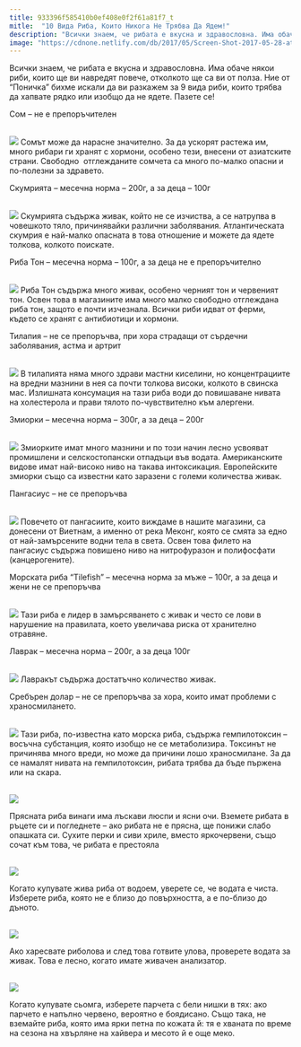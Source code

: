 ```yaml
---
title: 933396f585410b0ef408e0f2f61a81f7_t
mitle:  "10 Вида Риба, Които Никога Не Трябва Да Ядем!"
description: "Всички знаем, че рибата е вкусна и здравословна. Има обаче някои риби, които ще ви навредят повече, отколкото ще са ви от полза. Ние от &qout;Поничка&qout; бихме искали да ви раз�"
image: "https://cdnone.netlify.com/db/2017/05/Screen-Shot-2017-05-28-at-5.23.00-PM.png"
---
```


 <p>Всички знаем, че рибата е вкусна и здравословна. Има обаче някои риби, които ще ви навредят повече, отколкото ще са ви от полза. Ние от “Поничка” бихме искали да ви разкажем за 9 вида риби, които трябва да хапвате рядко или изобщо да не ядете. Пазете се!</p>       <p>Сом – не е препоръчителен</p> <p> <br/><img src="https://cdnone.netlify.com/db/2017/05/Screen-Shot-2017-05-28-at-5.23.00-PM.png"/> Сомът може да нарасне значително. За да ускорят растежа им, много рибари ги хранят с хормони, особено тези, внесени от азиатските страни. Свободно  отглежданите сомчета са много по-малко опасни и по-полезни за здравето.</p> <p>Скумрията – месечна норма – 200г, а за деца – 100г</p>      <p> <br/><img src="https://cdnone.netlify.com/db/2017/05/Screen-Shot-2017-05-28-at-5.23.10-PM.png"/> Скумрията съдържа живак, който не се изчиства, а се натрупва в човешкото тяло, причинявайки различни заболявания. Атлантическата скумрия е най-малко опасната в това отношение и можете да ядете толкова, колкото поискате.</p> <p>Риба Тон – месечна норма – 100г, а за деца не е препоръчително</p> <p> <br/><img src="https://cdnone.netlify.com/db/2017/05/Screen-Shot-2017-05-28-at-5.23.16-PM.png"/> Риба Тон съдържа много живак, особено черният тон и червеният тон. Освен това в магазините има много малко свободно отглеждана риба тон, защото е почти изчезнала. Всички риби идват от ферми, където се хранят с антибиотици и хормони.</p> <p>Тилапия – не се препоръчва, при хора страдащи от сърдечни заболявания, астма и артрит</p>      <p> <br/><img src="https://cdnone.netlify.com/db/2017/05/Screen-Shot-2017-05-28-at-5.23.23-PM.png"/> В тилапията няма много здрави мастни киселини, но концентрациите на вредни мазнини в нея са почти толкова високи, колкото в свинска мас. Излишната консумация на тази риба води до повишаване нивата на холестерола и прави тялото по-чувствително към алергени.</p> <p>Змиорки – месечна норма – 300г, а за деца – 200г</p> <p> <br/><img src="https://cdnone.netlify.com/db/2017/05/Screen-Shot-2017-05-28-at-5.23.31-PM.png"/> Змиорките имат много мазнини и по този начин лесно усвояват промишлени и селскостопански отпадъци във водата. Американските видове имат най-високо ниво на такава интоксикация. Европейските змиорки също са известни като заразени с големи количества живак.</p>  <p>Пангасиус – не се препоръчва</p> <p> <br/><img src="https://cdnone.netlify.com/db/2017/05/Screen-Shot-2017-05-28-at-5.23.39-PM.png"/> Повечето от пангасиите, които виждаме в нашите магазини, са донесени от Виетнам, а именно от река Меконг, която се смята за едно от най-замърсените водни тела в света. Освен това филето на пангасиус съдържа повишено ниво на нитрофуразон и полифосфати (канцерогените).</p> <p>Морската риба “Tilefish” – месечна норма за мъже – 100г, а за деца и жени не се препоръчва</p>      <p> <br/><img src="https://cdnone.netlify.com/db/2017/05/Screen-Shot-2017-05-28-at-5.23.45-PM.png"/> Тази риба е лидер в замърсяването с живак и често се лови в нарушение на правилата, което увеличава риска от хранително отравяне.</p> <p>Лаврак – месечна норма – 200г, а за деца 100г</p> <p> <br/><img src="https://cdnone.netlify.com/db/2017/05/Screen-Shot-2017-05-28-at-5.23.51-PM.png"/> Лавракът съдържа достатъчно количество живак.</p> <p>Сребърен долар – не се препоръчва за хора, които имат проблеми с храносмилането.</p>      <p> <br/><img src="https://cdnone.netlify.com/db/2017/05/Screen-Shot-2017-05-28-at-5.23.57-PM.png"/> Тази риба, по-известна като морска риба, съдържа гемпилотоксин – восъчна субстанция, която изобщо не се метаболизира. Токсинът не причинява много вреди, но може да причини лошо храносмилане. За да се намалят нивата на гемпилотоксин, рибата трябва да бъде пържена или на скара.</p> <p> <br/><img src="https://cdnone.netlify.com/db/2017/05/Screen-Shot-2017-05-28-at-5.26.49-PM.png"/></p> <p>Прясната риба винаги има лъскави люспи и ясни очи. Вземете рибата в ръцете си и погледнете – ако рибата не е прясна, ще понижи слабо опашката си. Сухите перки и сиви хриле, вместо яркочервени, също сочат към това, че рибата е престояла</p> <p> <br/><img src="https://cdnone.netlify.com/db/2017/05/10-5.png"/></p> <p>Когато купувате жива риба от водоем, уверете се, че водата е чиста. Изберете риба, която не е близо до повърхността, а е по-близо до дъното.</p>  <p> <br/><img src="https://cdnone.netlify.com/db/2017/05/изтеглен-файл-2.jpg"/><br/></p> <p>Ако харесвате риболова и след това готвите улова, проверете водата за живак. Това е лесно, когато имате живачен анализатор.</p> <p> <br/><img src="https://cdnone.netlify.com/db/2017/05/сьомга-5-630x421.png"/></p> <p>Когато купувате сьомга, изберете парчета с бели нишки в тях: ако парчето е напълно червено, вероятно е боядисано. Също така, не вземайте риба, която има ярки петна по кожата й: тя е хваната по време на сезона на хвърляне на хайвера и месото й е още меко.</p>       